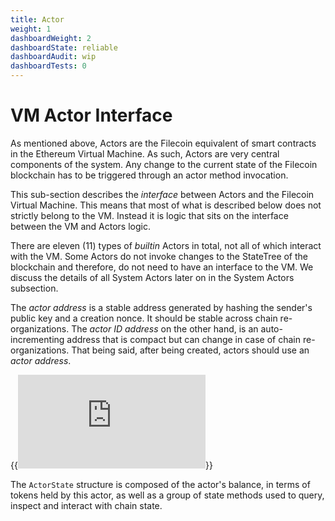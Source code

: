 ```yaml
---
title: Actor
weight: 1
dashboardWeight: 2
dashboardState: reliable
dashboardAudit: wip
dashboardTests: 0
---
```


# VM Actor Interface

As mentioned above, Actors are the Filecoin equivalent of smart contracts in the Ethereum Virtual Machine. As such, Actors are very central components of the system. Any change to the current state of the Filecoin blockchain has to be triggered through an actor method invocation.

This sub-section describes the _interface_ between Actors and the Filecoin Virtual Machine. This means that most of what is described below does not strictly belong to the VM. Instead it is logic that sits on the interface between the VM and Actors logic.

There are eleven (11) types of _builtin_ Actors in total, not all of which interact with the VM. Some Actors do not invoke changes to the StateTree of the blockchain and therefore, do not need to have an interface to the VM. We discuss the details of all System Actors later on in the System Actors subsection.

The _actor address_ is a stable address generated by hashing the sender's public key and a creation nonce. It should be stable across chain re-organizations. The _actor ID address_ on the other hand, is an auto-incrementing address that is compact but can change in case of chain re-organizations. That being said, after being created, actors should use an _actor address_.

{{<embed src="https://github.com/filecoin-project/specs-actors/blob/master/actors/builtin/singletons.go"  lang="go">}}

The `ActorState` structure is composed of the actor's balance, in terms of tokens held by this actor, as well as a group of state methods used to query, inspect and interact with chain state.
